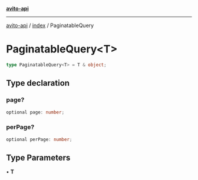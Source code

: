 [**avito-api**](../../README.md)

***

[avito-api](../../README.md) / [index](../README.md) / PaginatableQuery

# PaginatableQuery\<T\>

```ts
type PaginatableQuery<T> = T & object;
```

## Type declaration

### page?

```ts
optional page: number;
```

### perPage?

```ts
optional perPage: number;
```

## Type Parameters

• **T**
